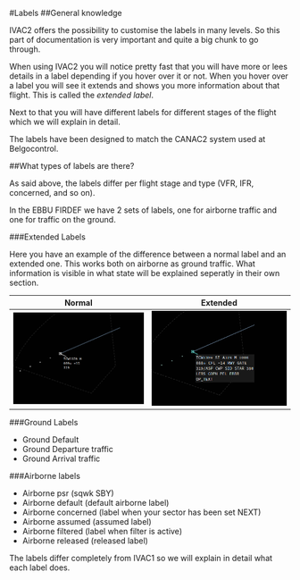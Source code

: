 #Labels
##General knowledge

IVAC2 offers the possibility to customise the labels in many levels. So this part of documentation is very important and quite a big chunk to go through.

When using IVAC2 you will notice pretty fast that you will have more or lees details in a label depending if you hover over it or not. When you hover over a label you will see it extends and shows you more information about that flight. This is called the _extended label_.

Next to that you will have different labels for different stages of the flight which we will explain in detail.

The labels have been designed to match the CANAC2 system used at Belgocontrol.

##What types of labels are there?

As said above, the labels differ per flight stage and type (VFR, IFR, concerned, and so on).

In the EBBU FIRDEF we have 2 sets of labels, one for airborne traffic and one for traffic on the ground.

###Extended Labels

Here you have an example of the difference between a normal label and an extended one. This works both on airborne as ground traffic. What information is visible in what state will be explained seperatly in their own section.

| Normal        | Extended      |
| ------------- |---------------| 
| ![Normal Airborn Label Image](normal-airborn.png "Normal Airborn Label Image")      | ![Extended Airborn Label Image](extended-airborn.png "Extended Airborn Label Image")  |

###Ground Labels

* Ground Default
* Ground Departure traffic
* Ground Arrival traffic


###Airborne labels

* Airborne psr (sqwk SBY)
* Airborne default (default airborne label)
* Airborne concerned (label when your sector has been set NEXT)
* Airborne assumed (assumed label)
* Airborne filtered (label when filter is active)
* Airborne released (released label)

The labels differ completely from IVAC1 so we will explain in detail what each label does.